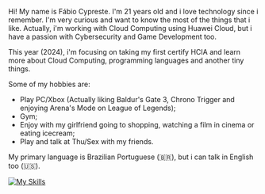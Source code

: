 Hi! My name is Fábio Cypreste. I'm 21 years old and i love technology since i remember. I'm very curious and want to know the most of the things that i like. Actually, i'm working with Cloud Computing using Huawei Cloud, but i have a passion with Cybersecurity and Game Development too.

This year (2024), i'm focusing on taking my first certify HCIA and learn more about Cloud Computing, programming languages and another tiny things.

Some of my hobbies are:
 - Play PC/Xbox (Actually liking Baldur's Gate 3, Chrono Trigger and enjoying Arena's Mode on League of Legends);
 - Gym;
 - Enjoy with my girlfriend going to shopping, watching a film in cinema or eating icecream;
 - Play and talk at Thu/Sex with my friends.

My primary language is Brazilian Portuguese (🇧🇷), but i can talk in English too (🇺🇸).

[![My Skills](https://skillicons.dev/icons?i=js,html,css,arduino,aws,c,discord,docker,gcp,latex,mysql,notion,py,ts,linux)](https://skillicons.dev)
